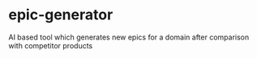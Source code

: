 # epic-generator
AI based tool which generates new epics for a domain after comparison with competitor products
